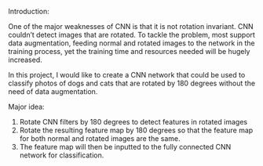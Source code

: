 Introduction:

One of the major weaknesses of CNN is that it is not rotation invariant. CNN couldn’t detect images that are rotated. To tackle the problem, most support data augmentation, feeding normal and rotated images to the network in the training process, yet the training time and resources needed will be hugely increased. 

In this project, I would like to create a CNN network that could be used to classify photos of dogs and cats that are rotated by 180 degrees without the need of data augmentation.   

Major idea: 

1) Rotate CNN filters by 180 degrees to detect features in rotated images
2) Rotate the resulting feature map by 180 degrees so that the feature map for both normal and rotated images are the same.
3) The feature map will then be inputted to the fully connected CNN network for classification.

